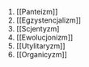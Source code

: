 1. [[Panteizm]]
2. [[Egzystencjalizm]]
3. [[Scjentyzm]
4. [[Ewolucjonizm]] 
5. [[Utylitaryzm]]
6. [[Organicyzm]]